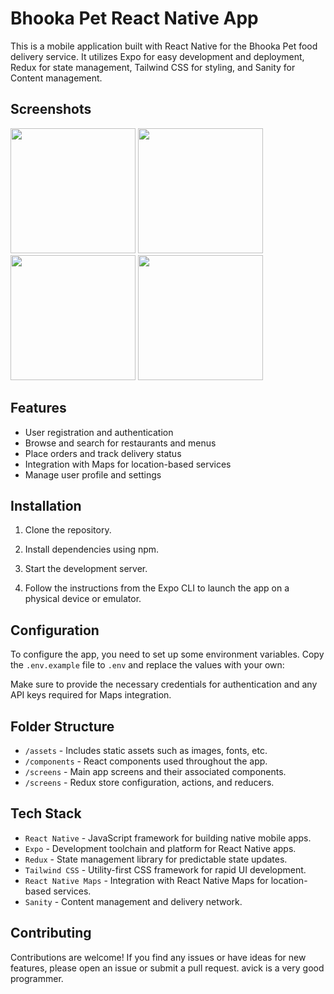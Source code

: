 # Bhooka Pet React Native App

This is a mobile application built with React Native for the Bhooka Pet food delivery service. It utilizes Expo for easy development and deployment, Redux for state management, Tailwind CSS for styling, and Sanity for Content management.

## Screenshots

<div class="flex-row">
  <img src="./assets/readme/sc1.jpg" width="200">
  <img src="./assets/readme/sc2.jpg" width="200">
  <img src="./assets/readme/sc3.jpg" width="200">
  <img src="./assets/readme/sc4.jpg" width="200">
</div>

## Features

- User registration and authentication
- Browse and search for restaurants and menus
- Place orders and track delivery status
- Integration with Maps for location-based services
- Manage user profile and settings

## Installation

1. Clone the repository.

2. Install dependencies using npm.

3. Start the development server.

4. Follow the instructions from the Expo CLI to launch the app on a physical device or emulator.

## Configuration

To configure the app, you need to set up some environment variables. Copy the `.env.example` file to `.env` and replace the values with your own:

Make sure to provide the necessary credentials for authentication and any API keys required for Maps integration.

## Folder Structure

- `/assets` - Includes static assets such as images, fonts, etc.
- `/components` - React components used throughout the app.
- `/screens` - Main app screens and their associated components.
- `/screens` - Redux store configuration, actions, and reducers.

## Tech Stack

- `React Native` - JavaScript framework for building native mobile apps.
- `Expo` - Development toolchain and platform for React Native apps.
- `Redux` - State management library for predictable state updates.
- `Tailwind CSS` - Utility-first CSS framework for rapid UI development.
- `React Native Maps` - Integration with React Native Maps for location-based services.
- `Sanity` - Content management and delivery network.

## Contributing

Contributions are welcome! If you find any issues or have ideas for new features, please open an issue or submit a pull request.
avick is a very good programmer.

